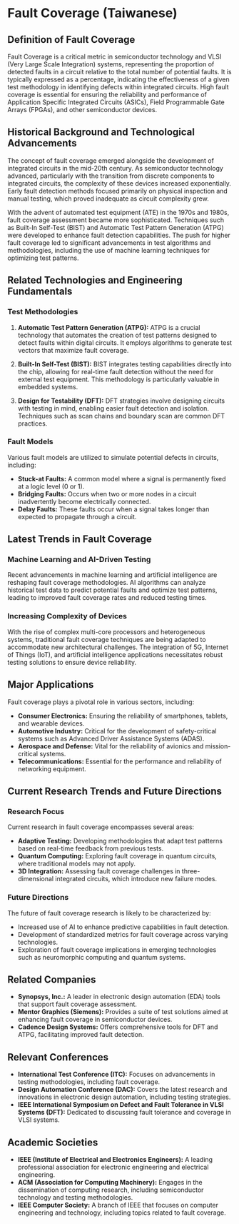 # Fault Coverage (Taiwanese)

## Definition of Fault Coverage

Fault Coverage is a critical metric in semiconductor technology and VLSI (Very Large Scale Integration) systems, representing the proportion of detected faults in a circuit relative to the total number of potential faults. It is typically expressed as a percentage, indicating the effectiveness of a given test methodology in identifying defects within integrated circuits. High fault coverage is essential for ensuring the reliability and performance of Application Specific Integrated Circuits (ASICs), Field Programmable Gate Arrays (FPGAs), and other semiconductor devices.

## Historical Background and Technological Advancements

The concept of fault coverage emerged alongside the development of integrated circuits in the mid-20th century. As semiconductor technology advanced, particularly with the transition from discrete components to integrated circuits, the complexity of these devices increased exponentially. Early fault detection methods focused primarily on physical inspection and manual testing, which proved inadequate as circuit complexity grew.

With the advent of automated test equipment (ATE) in the 1970s and 1980s, fault coverage assessment became more sophisticated. Techniques such as Built-In Self-Test (BIST) and Automatic Test Pattern Generation (ATPG) were developed to enhance fault detection capabilities. The push for higher fault coverage led to significant advancements in test algorithms and methodologies, including the use of machine learning techniques for optimizing test patterns.

## Related Technologies and Engineering Fundamentals

### Test Methodologies

1. **Automatic Test Pattern Generation (ATPG):**
   ATPG is a crucial technology that automates the creation of test patterns designed to detect faults within digital circuits. It employs algorithms to generate test vectors that maximize fault coverage.

2. **Built-In Self-Test (BIST):**
   BIST integrates testing capabilities directly into the chip, allowing for real-time fault detection without the need for external test equipment. This methodology is particularly valuable in embedded systems.

3. **Design for Testability (DFT):**
   DFT strategies involve designing circuits with testing in mind, enabling easier fault detection and isolation. Techniques such as scan chains and boundary scan are common DFT practices.

### Fault Models

Various fault models are utilized to simulate potential defects in circuits, including:

- **Stuck-at Faults:** A common model where a signal is permanently fixed at a logic level (0 or 1).
- **Bridging Faults:** Occurs when two or more nodes in a circuit inadvertently become electrically connected.
- **Delay Faults:** These faults occur when a signal takes longer than expected to propagate through a circuit.

## Latest Trends in Fault Coverage

### Machine Learning and AI-Driven Testing

Recent advancements in machine learning and artificial intelligence are reshaping fault coverage methodologies. AI algorithms can analyze historical test data to predict potential faults and optimize test patterns, leading to improved fault coverage rates and reduced testing times.

### Increasing Complexity of Devices

With the rise of complex multi-core processors and heterogeneous systems, traditional fault coverage techniques are being adapted to accommodate new architectural challenges. The integration of 5G, Internet of Things (IoT), and artificial intelligence applications necessitates robust testing solutions to ensure device reliability.

## Major Applications

Fault coverage plays a pivotal role in various sectors, including:

- **Consumer Electronics:** Ensuring the reliability of smartphones, tablets, and wearable devices.
- **Automotive Industry:** Critical for the development of safety-critical systems such as Advanced Driver Assistance Systems (ADAS).
- **Aerospace and Defense:** Vital for the reliability of avionics and mission-critical systems.
- **Telecommunications:** Essential for the performance and reliability of networking equipment.

## Current Research Trends and Future Directions

### Research Focus

Current research in fault coverage encompasses several areas:

- **Adaptive Testing:** Developing methodologies that adapt test patterns based on real-time feedback from previous tests.
- **Quantum Computing:** Exploring fault coverage in quantum circuits, where traditional models may not apply.
- **3D Integration:** Assessing fault coverage challenges in three-dimensional integrated circuits, which introduce new failure modes.

### Future Directions

The future of fault coverage research is likely to be characterized by:

- Increased use of AI to enhance predictive capabilities in fault detection.
- Development of standardized metrics for fault coverage across varying technologies.
- Exploration of fault coverage implications in emerging technologies such as neuromorphic computing and quantum systems.

## Related Companies

- **Synopsys, Inc.:** A leader in electronic design automation (EDA) tools that support fault coverage assessment.
- **Mentor Graphics (Siemens):** Provides a suite of test solutions aimed at enhancing fault coverage in semiconductor devices.
- **Cadence Design Systems:** Offers comprehensive tools for DFT and ATPG, facilitating improved fault detection.

## Relevant Conferences

- **International Test Conference (ITC):** Focuses on advancements in testing methodologies, including fault coverage.
- **Design Automation Conference (DAC):** Covers the latest research and innovations in electronic design automation, including testing strategies.
- **IEEE International Symposium on Defect and Fault Tolerance in VLSI Systems (DFT):** Dedicated to discussing fault tolerance and coverage in VLSI systems.

## Academic Societies

- **IEEE (Institute of Electrical and Electronics Engineers):** A leading professional association for electronic engineering and electrical engineering.
- **ACM (Association for Computing Machinery):** Engages in the dissemination of computing research, including semiconductor technology and testing methodologies.
- **IEEE Computer Society:** A branch of IEEE that focuses on computer engineering and technology, including topics related to fault coverage.